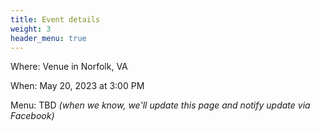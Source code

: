 ```yaml
---
title: Event details
weight: 3
header_menu: true
---
```


Where: Venue in Norfolk, VA

When: May 20, 2023 at 3:00 PM

Menu: TBD *(when we know, we'll update this page and notify update via Facebook)*